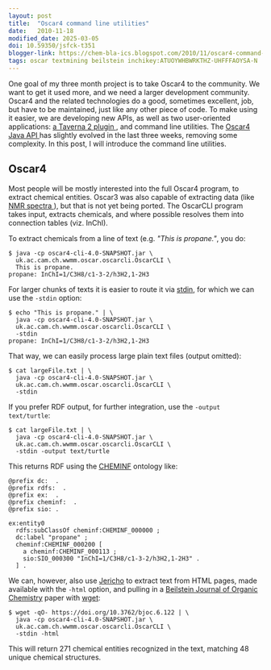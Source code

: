 ```yaml
---
layout: post
title:  "Oscar4 command line utilities"
date:   2010-11-18
modified_date: 2025-03-05
doi: 10.59350/jsfck-t351
blogger-link: https://chem-bla-ics.blogspot.com/2010/11/oscar4-command-line-utilities.html
tags: oscar textmining beilstein inchikey:ATUOYWHBWRKTHZ-UHFFFAOYSA-N
---
```


One goal of my three month project is to take Oscar4 to the community. We want to get it used more, and we need
a larger development community. Oscar4 and the related technologies do a good, sometimes excellent, job, but
have to be maintained, just like any other piece of code. To make using it easier, we are developing new APIs,
as well as two user-oriented applications: [a Taverna 2 plugin <i class="fa-solid fa-recycle fa-xs"></i>](https://chem-bla-ics.linkedchemistry.info/2010/10/21/oscar-text-mining-in-taverna.html),
and command line utilities. The [Oscar4 Java API <i class="fa-solid fa-recycle fa-xs"></i>](https://chem-bla-ics.linkedchemistry.info/2010/10/28/oscar4-java-api-chemical-name.html)
has slightly evolved in the last three weeks, removing some complexity. In this post, I will introduce the command
line utilities.

## Oscar4

Most people will be mostly interested into the full Oscar4 program, to extract chemical entities. Oscar3 was
also capable of extracting data (like [NMR spectra <i class="fa-solid fa-recycle fa-xs"></i>](https://chem-bla-ics.linkedchemistry.info/2006/09/08/chemical-archeology-oscar3-to.html)),
but that is not yet being ported. The OscarCLI program takes input, extracts chemicals, and where possible resolves
them into connection tables (viz. InChI).

To extract chemicals from a line of text (e.g. *"This is propane."*, you do:

```shell
$ java -cp oscar4-cli-4.0-SNAPSHOT.jar \
  uk.ac.cam.ch.wwmm.oscar.oscarcli.OscarCLI \
  This is propane.
propane: InChI=1/C3H8/c1-3-2/h3H2,1-2H3
```

For larger chunks of texts it is easier to route it via [stdin](http://en.wikipedia.org/wiki/Standard_streams),
for which we can use the `-stdin` option:

```shell
$ echo "This is propane." | \
  java -cp oscar4-cli-4.0-SNAPSHOT.jar \
  uk.ac.cam.ch.wwmm.oscar.oscarcli.OscarCLI \
  -stdin
propane: InChI=1/C3H8/c1-3-2/h3H2,1-2H3
```

That way, we can easily process large plain text files (output omitted):

```shell
$ cat largeFile.txt | \
  java -cp oscar4-cli-4.0-SNAPSHOT.jar \
  uk.ac.cam.ch.wwmm.oscar.oscarcli.OscarCLI \
  -stdin
```

If you prefer RDF output, for further integration, use the `-output text/turtle`:

```shell
$ cat largeFile.txt | \
  java -cp oscar4-cli-4.0-SNAPSHOT.jar \
  uk.ac.cam.ch.wwmm.oscar.oscarcli.OscarCLI \
  -stdin -output text/turtle
```

This returns RDF using the [CHEMINF](http://code.google.com/p/semanticchemistry/) ontology like:

```turtle
@prefix dc:  .
@prefix rdfs:  .
@prefix ex:  .
@prefix cheminf:  .
@prefix sio: .

ex:entity0
  rdfs:subClassOf cheminf:CHEMINF_000000 ;
  dc:label "propane" ;
  cheminf:CHEMINF_000200 [
    a cheminf:CHEMINF_000113 ;
    sio:SIO_000300 "InChI=1/C3H8/c1-3-2/h3H2,1-2H3" .
  ] .
```

We can, however, also use [Jericho](http://jericho.htmlparser.net/docs/index.html) to extract text from HTML pages, made
available with the `-html` option, and pulling in a [Beilstein Journal of Organic Chemistry](http://www.beilstein-journals.org/bjoc/)
paper with [wget](http://en.wikipedia.org/wiki/Wget):

```shell
$ wget -qO- https://doi.org/10.3762/bjoc.6.122 | \
  java -cp oscar4-cli-4.0-SNAPSHOT.jar \
  uk.ac.cam.ch.wwmm.oscar.oscarcli.OscarCLI \
  -stdin -html
```

This will return 271 chemical entities recognized in the text, matching 48 unique chemical structures.
